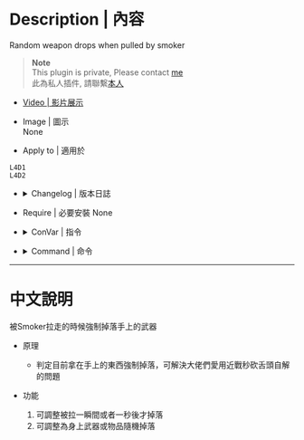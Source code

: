 # Description | 內容
Random weapon drops when pulled by smoker

> __Note__ <br/>
This plugin is private, Please contact [me](https://github.com/fbef0102/Game-Private_Plugin#私人插件列表-private-plugins-list)<br/>
此為私人插件, 請聯繫[本人](https://github.com/fbef0102/Game-Private_Plugin#私人插件列表-private-plugins-list)

* [Video | 影片展示](https://youtu.be/6ufk6IRQ5V4)

* Image | 圖示
<br/>None

* Apply to | 適用於
```
L4D1
L4D2
```

* <details><summary>Changelog | 版本日誌</summary>

	* v1.0
		* Original Request by Yabi
</details>

* Require | 必要安裝
	None

* <details><summary>ConVar | 指令</summary>

	* cfg/sourcemod/l4d_smoker_pull_weapon_drop.cfg
		```php
		// 0=Plugin off, 1=Plugin on.
		l4d_smoker_pull_weapon_drop_enable "1"

		// Drop survivor weapon when 0=Grabbed, 1=Pulled.
		l4d_smoker_pull_weapon_drop_type "0"

		// Which weapon drpps 0=Current, 1=Random slot.
		l4d_smoker_pull_weapon_drop_which "0"
		```
</details>

* <details><summary>Command | 命令</summary>
	None
</details>

- - - -
# 中文說明
被Smoker拉走的時候強制掉落手上的武器

* 原理
	* 判定目前拿在手上的東西強制掉落，可解決大佬們愛用近戰秒砍舌頭自解的問題

* 功能
	1. 可調整被拉一瞬間或者一秒後才掉落
	2. 可調整為身上武器或物品隨機掉落